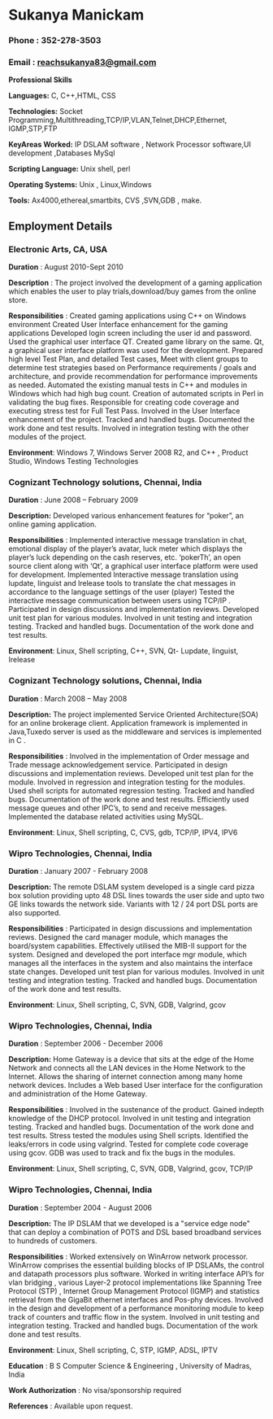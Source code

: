 
# **Sukanya Manickam**
###  Phone : 352-278-3503
### Email : reachsukanya83@gmail.com

**Professional Skills**

**Languages:** 
C, C++,HTML, CSS

**Technologies:** 
Socket Programming,Multithreading,TCP/IP,VLAN,Telnet,DHCP,Ethernet, IGMP,STP,FTP

**KeyAreas Worked:**
IP DSLAM software , Network Processor software,UI development ,Databases MySql

**Scripting Language:**
Unix shell, perl

**Operating Systems:**
Unix , Linux,Windows

**Tools:**
 Ax4000,ethereal,smartbits, CVS ,SVN,GDB , make.


## Employment Details


 

### Electronic Arts, CA, USA


**Duration** : August 2010-Sept 2010

**Description** :
The project involved the development of a gaming application which enables the user to play
trials,download/buy games from the online store.

**Responsibilities** :
Created gaming applications using C++ on Windows environment
Created User Interface enhancement for the gaming applications
Developed login screen including the user id and password. Used the graphical user interface QT.
Created game library on the same.
Qt, a graphical user interface platform was used for the development.
Prepared high level Test Plan, and detailed Test cases, Meet with client groups to determine test
strategies based on Performance requirements / goals and architecture, and provide
recommendation for performance improvements as needed.
Automated the existing manual tests in C++ and modules in Windows which had high bug count.
Creation of automated scripts in Perl in validating the bug fixes.
Responsible for creating code coverage and executing stress test for Full Test Pass.
Involved in the User Interface enhancement of the project.
Tracked and handled bugs.
Documented the work done and test results.
Involved in integration testing with the other modules of the project.

**Environment**: Windows 7, Windows Server 2008 R2, and C++ , Product Studio, Windows Testing
Technologies




### Cognizant Technology solutions, Chennai, India

**Duration** : June 2008 – February 2009

**Description:**
Developed various enhancement features for “poker”, an online gaming application.

**Responsibilities** :
Implemented interactive message translation in chat, emotional display of the player’s avatar, luck
meter which displays the player’s luck depending on the cash reserves, etc.
‘pokerTh’, an open source client along with ‘Qt’, a graphical user interface platform were used for
development.
Implemented Interactive message translation using lupdate, linguist and lrelease tools to translate the
chat messages in accordance to the language settings of the user (player)
Tested the interactive message communication between users using TCP/IP .
Participated in design discussions and implementation reviews.
Developed unit test plan for various modules.
Involved in unit testing and integration testing.
Tracked and handled bugs.
Documentation of the work done and test results.

**Environment**: Linux, Shell scripting, C++, SVN, Qt- Lupdate, linguist, Irelease



### Cognizant Technology solutions, Chennai, India

**Duration** : March 2008 – May 2008

**Description:**
The project implemented Service Oriented Architecture(SOA) for an online brokerage client.
Application framework is implemented in Java,Tuxedo server is used as the middleware and services
is implemented in C . 

**Responsibilities** :
Involved in the implementation of Order message and Trade message acknowledgement service.
Participated in design discussions and implementation reviews.
Developed unit test plan for the module.
Involved in regression and integration testing for the modules.
Used shell scripts for automated regression testing.
Tracked and handled bugs.
Documentation of the work done and test results.
Efficiently used message queues and other IPC’s, to send and receive messages.
Implemented the database related activities using MySQL.

**Environment**: Linux, Shell scripting, C, CVS, gdb, TCP/IP, IPV4, IPV6



### Wipro Technologies, Chennai, India

**Duration** : January 2007 - February 2008

**Description:**
The remote DSLAM system developed is a single card pizza box solution providing upto 48 DSL lines towards the
user side and upto two GE links towards the network side. Variants with 12 / 24 port DSL ports are
also supported.

**Responsibilities** :
Participated in design discussions and implementation reviews.
Designed the card manager module, which manages the board/system capabilities.
Effectively utilised the MIB-II support for the system.
Designed and developed the port interface mgr module, which manages all the interfaces in the
system and also maintains the interface state changes.
Developed unit test plan for various modules.
Involved in unit testing and integration testing.
Tracked and handled bugs.
Documentation of the work done and test results.

**Environment**: Linux, Shell scripting, C, SVN, GDB, Valgrind, gcov



### Wipro Technologies, Chennai, India

**Duration** : September 2006 - December 2006

**Description:**
Home Gateway is a device that sits at the edge of the Home Network and connects all the LAN devices in the Home
Network to the Internet. Allows the sharing of internet connection among many home network
devices. Includes a Web based User interface for the configuration and administration of the Home
Gateway.

**Responsibilities** :
Involved in the sustenance of the product.
Gained indepth knowledge of the DHCP protocol.
Involved in unit testing and integration testing.
Tracked and handled bugs.
Documentation of the work done and test results.
Stress tested the modules using Shell scripts.
Identified the leaks/errors in code using valgrind.
Tested for complete code coverage using gcov.
GDB was used to track and fix the bugs in the modules.

**Environment**: Linux, Shell scripting, C, SVN, GDB, Valgrind, gcov, TCP/IP



### Wipro Technologies, Chennai, India

**Duration** : September 2004 - August 2006

**Description:**
The IP DSLAM that we developed is a "service edge node" that can deploy a combination of POTS
and DSL based broadband services to hundreds of customers. 

**Responsibilities** :
Worked extensively on WinArrow network processor. WinArrow comprises the essential building
blocks of IP DSLAMs, the control and datapath processors plus software.
Worked in writing interface API’s for vlan bridging , various Layer-2 protocol implementations like
Spanning Tree Protocol (STP) , Internet Group Management Protocol (IGMP) and statistics retrieval
from the GigaBit ethernet interfaces and Pos-phy devices.
Involved in the design and development of a performance monitoring module to keep track of
counters and traffic flow in the system.
Involved in unit testing and integration testing.
Tracked and handled bugs.
Documentation of the work done and test results.

**Environment**: Linux, Shell scripting, C, STP, IGMP, ADSL, IPTV



**Education** : 
B S Computer Science & Engineering  , University of Madras, India

**Work Authorization** : 
No visa/sponsorship required

**References** :
Available upon request.
